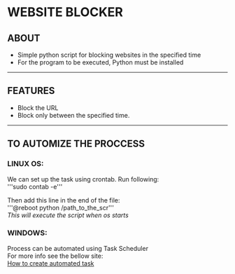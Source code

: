 # WEBSITE BLOCKER

## ABOUT

* Simple python script for blocking websites in the specified time
* For the program to be executed, Python must be installed
***

## FEATURES

* Block the URL
* Block only between the specified time.
***

## TO AUTOMIZE THE PROCCESS 

### LINUX OS:
We can set up the task using crontab. Run following:  
'''sudo contab -e'''  

Then add this line in the end of the file:  
'''@reboot python /path_to_the_scr'''    
*This will execute the script when os starts*  

### WINDOWS:
Process can be automated using Task Scheduler  
For more info see the bellow site:  
[How to create automated task](https://www.windowscentral.com/how-create-automated-task-using-task-scheduler-windows-10)
